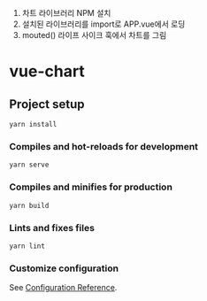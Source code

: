 1. 차트 라이브러리 NPM 설치
2. 설치된 라이브러리를 import로 APP.vue에서 로딩
3. mouted() 라이프 사이크 훅에서 차트를 그림

# vue-chart

## Project setup
```
yarn install
```

### Compiles and hot-reloads for development
```
yarn serve
```

### Compiles and minifies for production
```
yarn build
```

### Lints and fixes files
```
yarn lint
```

### Customize configuration
See [Configuration Reference](https://cli.vuejs.org/config/).
